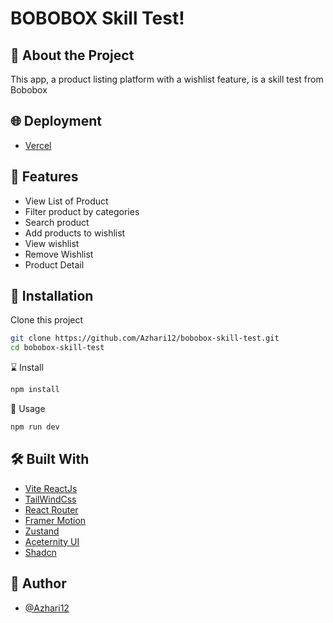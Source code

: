 
# BOBOBOX Skill Test! 

## 📑 About the Project

This app, a product listing platform with a wishlist feature, is a skill test from Bobobox 
## 🌐 Deployment
- [Vercel](https://bobobox-skill-test.vercel.app/)

## 🔮 Features
- View List of Product
- Filter product by categories
- Search product
- Add products to wishlist
- View wishlist
- Remove Wishlist
- Product Detail 
 
## 🧰 Installation

Clone this project

```bash
git clone https://github.com/Azhari12/bobobox-skill-test.git
cd bobobox-skill-test
```
⌛ Install
```bash
npm install
```
🚀 Usage
```bash
npm run dev
```

## 🛠️ Built With
- [Vite ReactJs](https://vite.dev/)
- [TailWindCss](https://tailwindcss.com/)
- [React Router](https://reactrouter.com/en/main)
- [Framer Motion](https://www.framer.com/motion/)
- [Zustand](https://zustand-demo.pmnd.rs/)
- [Aceternity UI](https://ui.aceternity.com/)
- [Shadcn]([https://ui.aceternity.com/](https://ui.shadcn.com/))

## 🤖 Author

- [@Azhari12](https://github.com/Azhari12)


